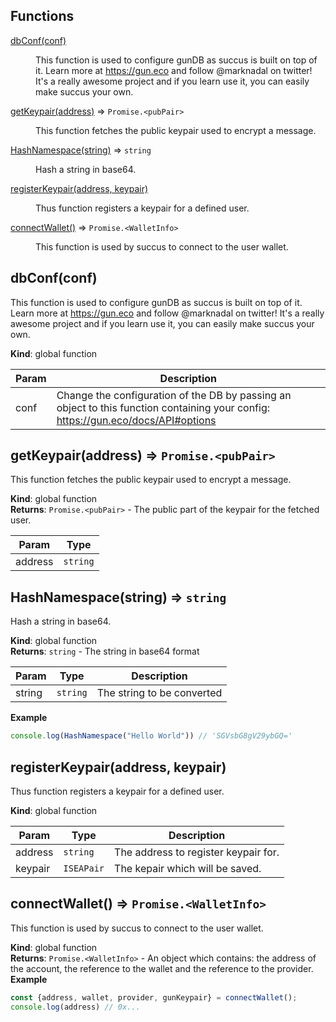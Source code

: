 ## Functions

<dl>
<dt><a href="#dbConf">dbConf(conf)</a></dt>
<dd><p>This function is used to configure gunDB as succus is built on top of it. Learn more at <a href="https://gun.eco">https://gun.eco</a> and follow @marknadal on twitter! It&#39;s a really awesome project and if you learn use it, you can easily make succus your own.</p>
</dd>
<dt><a href="#getKeypair">getKeypair(address)</a> ⇒ <code>Promise.&lt;pubPair&gt;</code></dt>
<dd><p>This function fetches the public keypair used to encrypt a message.</p>
</dd>
<dt><a href="#HashNamespace">HashNamespace(string)</a> ⇒ <code>string</code></dt>
<dd><p>Hash a string in base64.</p>
</dd>
<dt><a href="#registerKeypair">registerKeypair(address, keypair)</a></dt>
<dd><p>Thus function registers a keypair for a defined user.</p>
</dd>
<dt><a href="#connectWallet">connectWallet()</a> ⇒ <code>Promise.&lt;WalletInfo&gt;</code></dt>
<dd><p>This function is used by succus to connect to the user wallet.</p>
</dd>
</dl>

<a name="dbConf"></a>

## dbConf(conf)
This function is used to configure gunDB as succus is built on top of it. Learn more at https://gun.eco and follow @marknadal on twitter! It's a really awesome project and if you learn use it, you can easily make succus your own.

**Kind**: global function  

| Param | Description |
| --- | --- |
| conf | Change the configuration of the DB by passing an object to this function containing your config: https://gun.eco/docs/API#options |

<a name="getKeypair"></a>

## getKeypair(address) ⇒ <code>Promise.&lt;pubPair&gt;</code>
This function fetches the public keypair used to encrypt a message.

**Kind**: global function  
**Returns**: <code>Promise.&lt;pubPair&gt;</code> - The public part of the keypair for the fetched user.  

| Param | Type |
| --- | --- |
| address | <code>string</code> | 

<a name="HashNamespace"></a>

## HashNamespace(string) ⇒ <code>string</code>
Hash a string in base64.

**Kind**: global function  
**Returns**: <code>string</code> - The string in base64 format  

| Param | Type | Description |
| --- | --- | --- |
| string | <code>string</code> | The string to be converted |

**Example**  
```js
console.log(HashNamespace("Hello World")) // 'SGVsbG8gV29ybGQ='
```
<a name="registerKeypair"></a>

## registerKeypair(address, keypair)
Thus function registers a keypair for a defined user.

**Kind**: global function  

| Param | Type | Description |
| --- | --- | --- |
| address | <code>string</code> | The address to register keypair for. |
| keypair | <code>ISEAPair</code> | The kepair which will be saved. |

<a name="connectWallet"></a>

## connectWallet() ⇒ <code>Promise.&lt;WalletInfo&gt;</code>
This function is used by succus to connect to the user wallet.

**Kind**: global function  
**Returns**: <code>Promise.&lt;WalletInfo&gt;</code> - An object which contains: the address of the account, the reference to the wallet and the reference to the provider.  
**Example**  
```js
const {address, wallet, provider, gunKeypair} = connectWallet();
console.log(address) // 0x...
```
